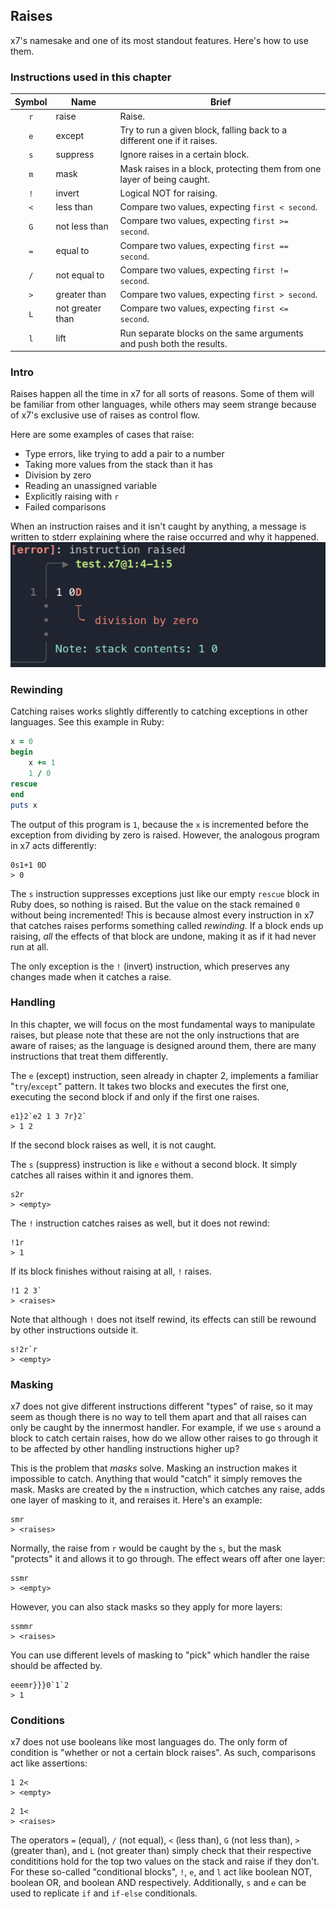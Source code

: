 ## Raises
x7's namesake and one of its most standout features. Here's how to use them.

### Instructions used in this chapter
| Symbol | Name | Brief |
:-: | - | -
`r` | raise            | Raise.
`e` | except           | Try to run a given block, falling back to a different one if it raises.
`s` | suppress         | Ignore raises in a certain block.
`m` | mask             | Mask raises in a block, protecting them from one layer of being caught.
`!` | invert           | Logical NOT for raising.
`<` | less than        | Compare two values, expecting `first < second`.
`G` | not less than    | Compare two values, expecting `first >= second`.
`=` | equal to         | Compare two values, expecting `first == second`.
`/` | not equal to     | Compare two values, expecting `first != second`.
`>` | greater than     | Compare two values, expecting `first > second`.
`L` | not greater than | Compare two values, expecting `first <= second`.
`l` | lift             | Run separate blocks on the same arguments and push both the results.

### Intro
Raises happen all the time in x7 for all sorts of reasons. Some of them will be familiar from other languages, while others may seem strange because of x7's exclusive use of raises as control flow.

Here are some examples of cases that raise:
- Type errors, like trying to add a pair to a number
- Taking more values from the stack than it has
- Division by zero
- Reading an unassigned variable
- Explicitly raising with `r`
- Failed comparisons

When an instruction raises and it isn't caught by anything, a message is written to stderr explaining where the raise occurred and why it happened.
![a screenshot of a terminal. a header states "error: instruction raised", and below it is the x7 code "1 0D", with the "D" highlighted in red. a message next to the code states "division by zero".](./images/error.png)

### Rewinding
Catching raises works slightly differently to catching exceptions in other languages. See this example in Ruby:
```rb
x = 0
begin
    x += 1
    1 / 0
rescue
end
puts x
```
The output of this program is `1`, because the `x` is incremented before the exception from dividing by zero is raised.
However, the analogous program in x7 acts differently:
```x7
0s1+1 0D
> 0
```
The `s` instruction suppresses exceptions just like our empty `rescue` block in Ruby does, so nothing is raised. But the value on the stack remained `0` without being incremented!
This is because almost every instruction in x7 that catches raises performs something called *rewinding*. If a block ends up raising, *all* the effects of that block are undone, making it as if it had never run at all.

The only exception is the `!` (invert) instruction, which preserves any changes made when it catches a raise.

### Handling
In this chapter, we will focus on the most fundamental ways to manipulate raises, but please note that these are not the only instructions that are aware of raises;
as the language is designed around them, there are many instructions that treat them differently.

The `e` (except) instruction, seen already in chapter 2, implements a familiar "`try`/`except`" pattern. It takes two blocks and executes the first one, executing the second block if and only if the first one raises.
```x7
e1}2`e2 1 3 7r}2`
> 1 2
```
If the second block raises as well, it is not caught.

The `s` (suppress) instruction is like `e` without a second block. It simply catches all raises within it and ignores them.
```x7
s2r
> <empty>
```

The `!` instruction catches raises as well, but it does not rewind:
```x7
!1r
> 1
```
If its block finishes without raising at all, `!` raises.
```x7
!1 2 3`
> <raises>
```
Note that although `!` does not itself rewind, its effects can still be rewound by other instructions outside it.
```x7
s!2r`r
> <empty>
```

### Masking
x7 does not give different instructions different "types" of raise, so it may seem as though there is no way to tell them apart and that all raises can only be caught by the innermost handler.
For example, if we use `s` around a block to catch certain raises, how do we allow other raises to go through it to be affected by other handling instructions higher up?

This is the problem that *masks* solve. Masking an instruction makes it impossible to catch. Anything that would "catch" it simply removes the mask. Masks are created by the `m` instruction, which catches
any raise, adds one layer of masking to it, and reraises it. Here's an example:
```x7
smr
> <raises>
```

Normally, the raise from `r` would be caught by the `s`, but the mask "protects" it and allows it to go through. The effect wears off after one layer:
```x7
ssmr
> <empty>
```

However, you can also stack masks so they apply for more layers:
```x7
ssmmr
> <raises>
```

You can use different levels of masking to "pick" which handler the raise should be affected by.
```x7
eeemr}}}0`1`2
> 1
```

### Conditions
x7 does not use booleans like most languages do. The only form of condition is "whether or not a certain block raises". As such, comparisons act like assertions:
```x7
1 2<
> <empty>
```
```x7
2 1<
> <raises>
```

The operators `=` (equal), `/` (not equal), `<` (less than), `G` (not less than), `>` (greater than), and `L` (not greater than)
simply check that their respective condititions hold for the top two values on the stack and raise if they don't.
For these so-called "conditional blocks", `!`, `e`, and `l` act like boolean NOT, boolean OR, and boolean AND respectively.
Additionally, `s` and `e` can be used to replicate `if` and `if-else` conditionals.
